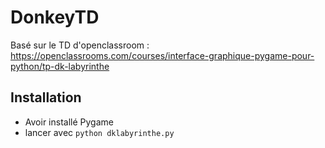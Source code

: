 # DonkeyTD
Basé sur le TD d'openclassroom : https://openclassrooms.com/courses/interface-graphique-pygame-pour-python/tp-dk-labyrinthe

## Installation
* Avoir installé Pygame
* lancer avec `python dklabyrinthe.py`

